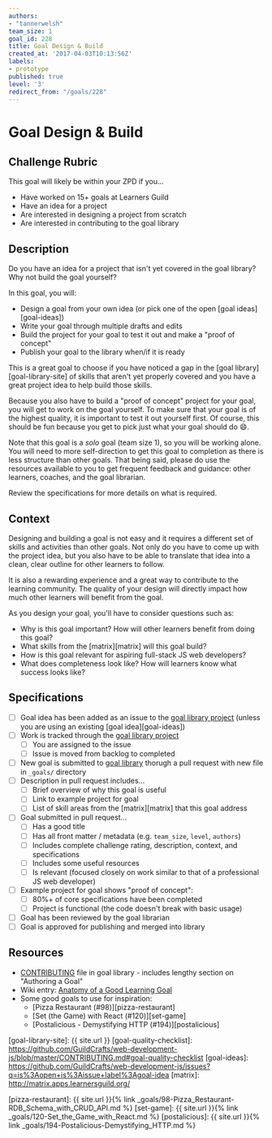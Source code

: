 ```yaml
---
authors:
- "tannerwelsh"
team_size: 1
goal_id: 228
title: Goal Design & Build
created_at: '2017-04-03T10:13:56Z'
labels:
- prototype
published: true
level: '3'
redirect_from: "/goals/228"
---
```


# Goal Design & Build

## Challenge Rubric

This goal will likely be within your ZPD if you...

- Have worked on 15+ goals at Learners Guild
- Have an idea for a project
- Are interested in designing a project from scratch
- Are interested in contributing to the goal library

## Description

Do you have an idea for a project that isn't yet covered in the goal library? Why not build the goal yourself?

In this goal, you will:

- Design a goal from your own idea (or pick one of the open [goal ideas][goal-ideas])
- Write your goal through multiple drafts and edits
- Build the project for your goal to test it out and make a "proof of concept"
- Publish your goal to the library when/if it is ready

This is a great goal to choose if you have noticed a gap in the [goal library][goal-library-site] of skills that aren't yet properly covered and you have a great project idea to help build those skills.

Because you also have to build a "proof of concept" project for your goal, you will get to work on the goal yourself. To make sure that your goal is of the highest quality, it is important to test it out yourself first. Of course, this should be fun because you get to pick just what your goal should do 😄.

Note that this goal is a _solo_ goal (team size 1), so you will be working alone. You will need to more self-direction to get this goal to completion as there is less structure than other goals. That being said, please do use the resources available to you to get frequent feedback and guidance: other learners, coaches, and the goal librarian.

Review the specifications for more details on what is required.

## Context

Designing and building a goal is not easy and it requires a different set of skills and activities than other goals. Not only do you have to come up with the project idea, but you also have to be able to translate that idea into a clean, clear outline for other learners to follow.

It is also a rewarding experience and a great way to contribute to the learning community. The quality of your design will directly impact how much other learners will benefit from the goal.

As you design your goal, you'll have to consider questions such as:

- Why is this goal important? How will other learners benefit from doing this goal?
- What skills from the [matrix][matrix] will this goal build?
- How is this goal relevant for aspiring full-stack JS web developers?
- What does completeness look like? How will learners know what success looks like?

## Specifications

- [ ] Goal idea has been added as an issue to the [goal library project][goal-lib-project] (unless you are using an existing [goal idea][goal-ideas])
- [ ] Work is tracked through the [goal library project][goal-lib-project]
  - [ ] You are assigned to the issue
  - [ ] Issue is moved from backlog to completed
- [ ] New goal is submitted to [goal library][goal-library] thorugh a pull request with new file in `_goals/` directory
- [ ] Description in pull request includes...
  - [ ] Brief overview of why this goal is useful
  - [ ] Link to example project for goal
  - [ ] List of skill areas from the [matrix][matrix] that this goal address
- [ ] Goal submitted in pull request...
  - [ ] Has a good title
  - [ ] Has all front matter / metadata (e.g. `team_size`, `level`, `authors`)
  - [ ] Includes complete challenge rating, description, context, and specifications
  - [ ] Includes some useful resources
  - [ ] Is relevant (focused closely on work similar to that of a professional JS web developer)
- [ ] Example project for goal shows "proof of concept":
  - [ ] 80%+ of core specifications have been completed
  - [ ] Project is functional (the code doesn't break with basic usage)
- [ ] Goal has been reviewed by the goal librarian
- [ ] Goal is approved for publishing and merged into library

## Resources

- [CONTRIBUTING][] file in goal library - includes lengthy section on "Authoring a Goal"
- Wiki entry: [Anatomy of a Good Learning Goal][anatomy-good-goal]
- Some good goals to use for inspiration:
  - [Pizza Restaurant (#98)][pizza-restaurant]
  - [Set (the Game) with React (#120)][set-game]
  - [Postalicious - Demystifying HTTP (#194)][postalicious]

[contributing]: https://github.com/GuildCrafts/web-development-js/blob/master/CONTRIBUTING.md
[anatomy-good-goal]: https://github.com/GuildCrafts/web-development-js/wiki/Anatomy-of-a-Good-Learning-Goal
[goal-lib-project]: https://github.com/GuildCrafts/web-development-js/projects/1
[goal-library]: https://github.com/GuildCrafts/web-development-js
[goal-library-site]: {{ site.url }}
[goal-quality-checklist]: https://github.com/GuildCrafts/web-development-js/blob/master/CONTRIBUTING.md#goal-quality-checklist
[goal-ideas]: https://github.com/GuildCrafts/web-development-js/issues?q=is%3Aopen+is%3Aissue+label%3Agoal-idea
[matrix]: http://matrix.apps.learnersguild.org/

[pizza-restaurant]: {{ site.url }}{% link _goals/98-Pizza_Restaurant-RDB_Schema_with_CRUD_API.md %}
[set-game]: {{ site.url }}{% link _goals/120-Set_the_Game_with_React.md %}
[postalicious]: {{ site.url }}{% link _goals/194-Postalicious-Demystifying_HTTP.md %}
